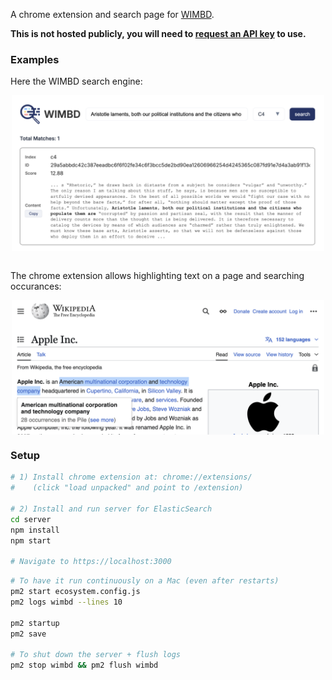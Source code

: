 A chrome extension and search page for [WIMBD](https://wimbd.apps.allenai.org/).

**This is not hosted publicly, you will need to [request an API key](https://github.com/allenai/wimbd/tree/main?tab=readme-ov-file#search) to use.**

### Examples

Here the WIMBD search engine:

<div align="center">
<img src="assets/demo-search.png" width=500 style="display: block; margin: 0 auto;" />
</div>
<br />

The chrome extension allows highlighting text on a page and searching occurances:

<div align="center">
<img src="assets/demo-highlight.png" width=500 style="display: block; margin: 0 auto;" />
</div>


### Setup
```sh
# 1) Install chrome extension at: chrome://extensions/
#    (click "load unpacked" and point to /extension)

# 2) Install and run server for ElasticSearch
cd server
npm install
npm start

# Navigate to https://localhost:3000
```

```sh
# To have it run continuously on a Mac (even after restarts)
pm2 start ecosystem.config.js
pm2 logs wimbd --lines 10

pm2 startup
pm2 save

# To shut down the server + flush logs
pm2 stop wimbd && pm2 flush wimbd
```